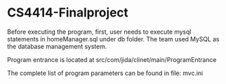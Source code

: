 CS4414-Finalproject
===================
Before executing the program, first, user needs to execute mysql statements in homeManager.sql under db folder. The team used MySQL as the database management system. 

Program entrance is located at src/com/jida/clinet/main/ProgramEntrance

The complete list of program parameters can be found in file: mvc.ini


